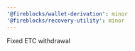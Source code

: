 ```yaml
---
'@fireblocks/wallet-derivation': minor
'@fireblocks/recovery-utility': minor
---
```


Fixed ETC withdrawal
